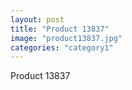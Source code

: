 ```yaml
---
layout: post
title: "Product 13837"
image: "product13837.jpg"
categories: "category1"
---
```

Product 13837
